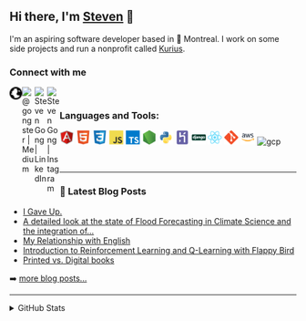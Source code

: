 ## Hi there, I'm [Steven][website] 👋

I'm an aspiring software developer based in 🌁 Montreal. I work on some side projects and run a nonprofit called [Kurius][kurius].

### Connect with me

[<img align="left" alt="stevengong.me" width="22px" src="https://raw.githubusercontent.com/iconic/open-iconic/master/svg/globe.svg" />][website]
[<img align="left" alt="@gongster | Medium" width="22px" src="https://cdn.jsdelivr.net/npm/simple-icons@v3/icons/medium.svg" />][medium]
[<img align="left" alt="Steven Gong | LinkedIn" width="22px" src="https://cdn.jsdelivr.net/npm/simple-icons@v3/icons/linkedin.svg" />][linkedin]
[<img align="left" alt="Steven Gong | Instagram" width="22px" src="https://cdn.jsdelivr.net/npm/simple-icons@v3/icons/instagram.svg" />][instagram]

<br />

### Languages and Tools:
<p align="left">
<img src="https://raw.githubusercontent.com/devicons/devicon/master/icons/angularjs/angularjs-original.svg" alt="angular-js" width="25" height="25" />
<img src="https://raw.githubusercontent.com/devicons/devicon/master/icons/html5/html5-original.svg" alt="html" width="25" height="25" />
<img src="https://raw.githubusercontent.com/devicons/devicon/master/icons/css3/css3-original.svg" alt="css3" width="25" height="25" />
<img src="https://raw.githubusercontent.com/devicons/devicon/master/icons/javascript/javascript-original.svg" alt="javascript" width="25" height="25" />
<img src="https://raw.githubusercontent.com/devicons/devicon/master/icons/typescript/typescript-original.svg" alt="typescript" width="25" height="25" />
<img src="https://raw.githubusercontent.com/devicons/devicon/master/icons/nodejs/nodejs-original.svg" alt="nodejs" width="25" height="25" />
<img src="https://raw.githubusercontent.com/devicons/devicon/master/icons/python/python-original.svg" alt="python" width="25" height="25" />
<img src="https://raw.githubusercontent.com/devicons/devicon/master/icons/heroku/heroku-plain.svg" alt="heroku" width="25" height="25" />
<img src="https://raw.githubusercontent.com/devicons/devicon/master/icons/django/django-original.svg" alt="django" width="25" height="25" />
<img src="https://raw.githubusercontent.com/devicons/devicon/master/icons/react/react-original.svg" alt="react" width="25" height="25" />
<img src="https://raw.githubusercontent.com/devicons/devicon/master/icons/git/git-original.svg" alt="react" width="25" height="25" />
<img src="https://raw.githubusercontent.com/github/explore/80688e429a7d4ef2fca1e82350fe8e3517d3494d/topics/aws/aws.png" alt="aws" width="25" height="25" />
<img src="https://www.vectorlogo.zone/logos/google_cloud/google_cloud-icon.svg" alt="gcp" width="25" height="25" />
</p>

<br />

---

### 📕 Latest Blog Posts

<!-- BLOG-POST-LIST:START -->
- [I Gave Up.](https://medium.com/@gongster/i-gave-up-eeaa6158b67c?source=rss-1e9dd8b9d5fb------2)
- [A detailed look at the state of Flood Forecasting in Climate Science and the integration of…](https://medium.com/@gongster/a-detailed-look-at-the-state-of-flood-forecasting-in-climate-science-and-the-integration-of-912d31b460c4?source=rss-1e9dd8b9d5fb------2)
- [My Relationship with English](https://medium.com/@gongster/my-relationship-with-english-6050f30d5865?source=rss-1e9dd8b9d5fb------2)
- [Introduction to Reinforcement Learning and Q-Learning with Flappy Bird](https://levelup.gitconnected.com/introduction-to-reinforcement-learning-and-q-learning-with-flappy-bird-aa1f40614532?source=rss-1e9dd8b9d5fb------2)
- [Printed vs. Digital books](https://medium.com/@gongster/printed-vs-digital-books-49170a7371c6?source=rss-1e9dd8b9d5fb------2)
<!-- BLOG-POST-LIST:END -->

➡️ [more blog posts...](https://medium.com/@gongster)

---

<details>
  <summary>GitHub Stats</summary>

  <img align="left" alt="Gongsta's GitHub Stats" src="https://github-readme-stats.vercel.app/api?username=gongsta&show_icons=true&hide_border=true" />

</details>

[website]: https://stevengong.me
[kurius]: https://kurius.ca
[medium]: https://medium.com/@gongster
[instagram]: https://instagram.com/stevengongg
[linkedin]: https://linkedin.com/in/gong-steven
